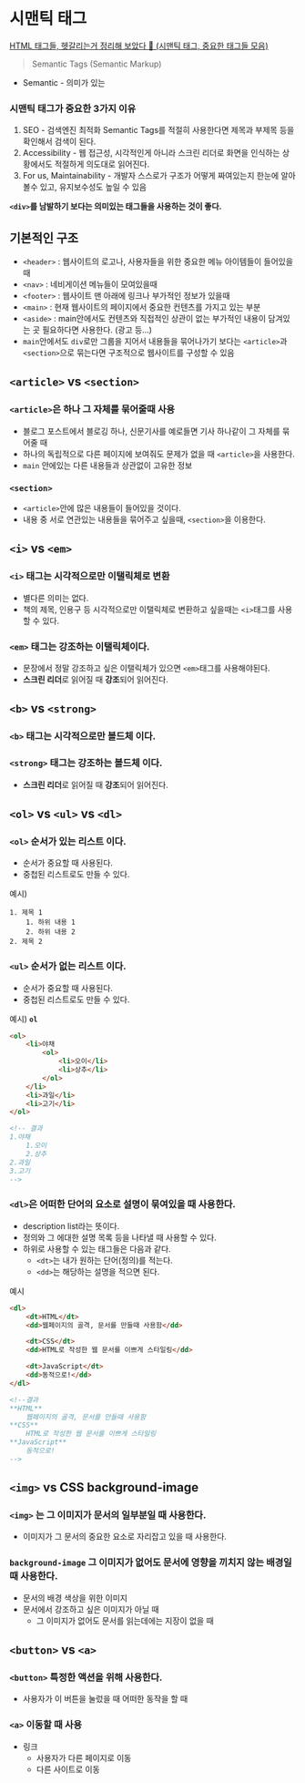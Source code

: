 # 시맨틱 태그

[HTML 태그들, 헷갈리는거 정리해 보았다 🥳 (시맨틱 태그, 중요한 태그들 모음)](https://www.youtube.com/watch?v=T7h8O7dpJIg&list=PLkfxusmKmLsNDGmER2tmrslpPOTfKhE7j&index=116&t=6s)

> Semantic Tags (Semantic Markup)
> 
- Semantic - 의미가 있는

### 시맨틱 태그가 중요한 3가지 이유

1. SEO - 검색엔진 최적화 Semantic Tags를 적절히 사용한다면 제목과 부제목 등을 확인해서 검색이 된다.
2. Accessibility - 웹 접근성, 시각적인게 아니라 스크린 리더로 화면을 인식하는 상황에서도 적절하게 의도대로 읽어진다.
3. For us, Maintainability - 개발자 스스로가 구조가 어떻게 짜여있는지 한눈에 알아볼수 있고, 유지보수성도 높일 수 있음

**`<div>`를 남발하기 보다는 의미있는 태그들을 사용하는 것이 좋다.**

## 기본적인 구조

- `<header>` : 웹사이트의 로고나, 사용자들을 위한 중요한 메뉴 아이템들이 들어있을때
- `<nav>` : 네비게이션 메뉴들이 모여있을때
- `<footer>` : 웹사이트 맨 아래에 링크나 부가적인 정보가 있을때
- `<main>` : 현재 웹사이트의 페이지에서 중요한 컨텐츠를 가지고 있는 부분
- `<aside>` : main안에서도 컨텐츠와 직접적인 상관이 없는 부가적인 내용이 담겨있는 곳 필요하다면 사용한다. (광고 등…)
- `main`안에서도 `div`로만 그룹을 지어서 내용들을 묶어나가기 보다는 `<article>`과 `<section>`으로 묶는다면 구조적으로 웹사이트를 구성할 수 있음

## `<article>` vs `<section>`

### `<article>`은 하나 그 자체를 묶어줄때 사용

- 블로그 포스트에서 블로깅 하나, 신문기사를 예로들면 기사 하나같이 그 자체를 묶어줄 때
- 하나의 독립적으로 다른 페이지에 보여줘도 문제가 없을 때 `<article>`을 사용한다.
- `main` 안에있는 다른 내용들과 상관없이 고유한 정보

### `<section>`

- `<article>`안에 많은 내용들이 들어있을 것이다.
- 내용 중 서로 연관있는 내용들을 묶어주고 싶을때, `<section>`을 이용한다.

## `<i>` vs `<em>`

### `<i>` 태그는 시각적으로만 이탤릭체로 변환

- 별다른 의미는 없다.
- 책의 제목, 인용구 등 시각적으로만 이탤릭체로 변환하고 싶을때는 `<i>`태그를 사용할 수 있다.

### `<em>` 태그는 강조하는 이탤릭체이다.

- 문장에서 정말 강조하고 싶은 이탤릭체가 있으면 `<em>`태그를 사용해야된다.
- **스크린 리더**로 읽어질 때 **강조**되어 읽어진다.

## `<b>` vs `<strong>`

### `<b>` 태그는 시각적으로만  볼드체 이다.

### `<strong>` 태그는 강조하는 볼드체 이다.

- **스크린 리더**로 읽어질 때 **강조**되어 읽어진다.

## `<ol>` vs `<ul>` vs `<dl>`

### `<ol>` 순서가 있는 리스트 이다.

- 순서가 중요할 때 사용된다.
- 중첩된 리스트로도 만들 수 있다.

예시)
```
1. 제목 1
    1. 하위 내용 1
    2. 하위 내용 2
2. 제목 2
```

### `<ul>` 순서가 없는  리스트 이다.

- 순서가 중요할 때 사용된다.
- 중첩된 리스트로도 만들 수 있다.

예시) **`ol`**

```html
<ol>
	<li>야채
		<ol>
			<li>오이</li>
			<li>상추</li>
		</ol>
	</li>
	<li>과일</li>
	<li>고기</li>
</ol>

<!-- 결과
1.야채
	1.오이
	2.상추
2.과일
3.고기
-->
```

### `<dl>`은 어떠한 단어의 요소로 설명이 묶여있을 때 사용한다.

- description list라는 뜻이다.
- 정의와 그 에대한 설명 목록 등을 나타낼 때 사용할 수 있다.
- 하위로 사용할 수 있는 태그들은 다음과 같다.
    - `<dt>`는 내가 원하는 단어(정의)를 적는다.
    - `<dd>`는 해당하는 설명을 적으면 된다.

예시

```html
<dl>
	<dt>HTML</dt>
	<dd>웹페이지의 골격, 문서를 만들때 사용함</dd>

	<dt>CSS</dt>
	<dd>HTML로 작성한 웹 문서를 이쁘게 스타일링</dd>

	<dt>JavaScript</dt>
	<dd>동적으로!</dd>
</dl>

<!--결과
**HTML**
	웹페이지의 골격, 문서를 만들때 사용함
**CSS**
	HTML로 작성한 웹 문서를 이쁘게 스타일링
**JavaScript**
	동적으로!
-->
```

## `<img>` vs CSS background-image

### `<img>` 는 그 이미지가 문서의 일부분일 때 사용한다.

- 이미지가 그 문서의 중요한 요소로 자리잡고 있을 때 사용한다.

### `background-image` 그 이미지가 없어도 문서에 영향을 끼치지 않는 배경일 때 사용한다.

- 문서의 배경 색상을 위한 이미지
- 문서에서 강조하고 싶은 이미지가 아닐 때
    - 그 이미지가 없어도 문서를 읽는데에는 지장이 없을 때

## `<button>` vs `<a>`

### `<button>` 특정한 액션을 위해 사용한다.

- 사용자가 이 버튼을 눌렀을 때 어떠한 동작을 할 때

### `<a>` 이동할 때 사용

- 링크
    - 사용자가 다른 페이지로 이동
    - 다른 사이트로 이동